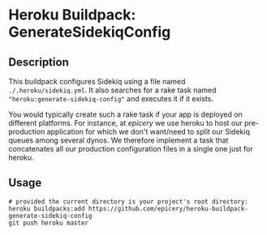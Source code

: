 # Heroku Buildpack: GenerateSidekiqConfig

## Description
This buildpack configures Sidekiq using a file named `./.heroku/sidekiq.yml`. It also searches for a rake task named `"heroku:generate-sidekiq-config"` and executes it if it exists.

You would typically create such a rake task if your app is deployed on different platforms. For instance, at _epicery_ we use heroku to host our pre-production application for which we don't want/need to split our Sidekiq queues among several dynos. We therefore implement a task that concatenates all our production configuration files in a single one just for heroku.

## Usage
```
# provided the current directory is your project's root directory:
heroku buildpacks:add https://github.com/epicery/heroku-buildpack-generate-sidekiq-config
git push heroku master
```
